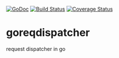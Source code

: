 [![GoDoc](https://godoc.org/github.com/NBR41/goreqdispatcher?status.svg)](https://godoc.org/github.com/NBR41/goreqdispatcher)
[![Build Status](https://travis-ci.org/NBR41/goreqdispatcher.svg?branch=master)](https://travis-ci.org/NBR41/goreqdispatcher)
[![Coverage Status](http://codecov.io/gh/NBR41/goreqdispatcher/branch/master/graph/badge.svg)](http://codecov.io/gh/NBR41/goreqdispatcher)

# goreqdispatcher
request dispatcher in go
